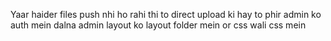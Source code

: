 Yaar haider files push nhi ho rahi thi to direct upload ki hay to phir admin ko auth mein dalna admin layout ko layout folder mein or css wali css mein
